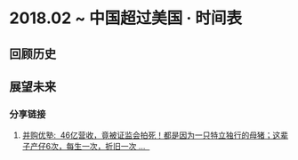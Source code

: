 # 2018.02 ~ 中国超过美国 · 时间表
## 回顾历史

## 展望未来

### 分享链接

1.  [并购优塾:  46亿营收，竟被证监会拍死！都是因为一只特立独行的母猪；这辈子产仔6次，每生一次，折旧一次 …  ](http://t.cn/R8qpARZ)